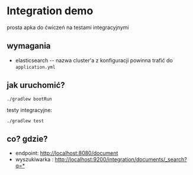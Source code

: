 # Integration demo

prosta apka do ćwiczeń na testami integracyjnymi

## wymagania

- elasticsearch -- nazwa cluster'a z konfiguracji powinna trafić do `application.yml`

## jak uruchomić?

```
./gradlew bootRun
```

testy integracyjne:

```
./gradlew test
```


## co? gdzie?

- endpoint: <http://localhost:8080/document>
- wyszukiwarka : <http://localhost:9200/integration/documents/_search?q=*>
